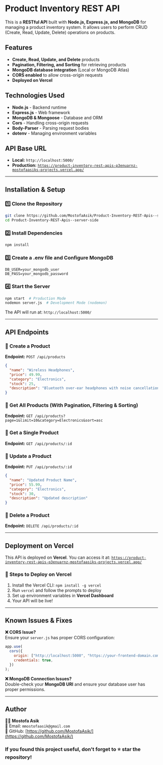 # Product Inventory REST API

This is a **RESTful API** built with **Node.js, Express.js, and MongoDB** for managing a product inventory system. It allows users to perform CRUD (Create, Read, Update, Delete) operations on products.

## Features

- **Create, Read, Update, and Delete** products
- **Pagination, Filtering, and Sorting** for retrieving products
- **MongoDB database integration** (Local or MongoDB Atlas)
- **CORS enabled** to allow cross-origin requests
- **Deployed on Vercel**

## Technologies Used

- **Node.js** - Backend runtime
- **Express.js** - Web framework
- **MongoDB & Mongoose** - Database and ORM
- **Cors** - Handling cross-origin requests
- **Body-Parser** - Parsing request bodies
- **dotenv** - Managing environment variables

## API Base URL

- **Local:** `http://localhost:5000/`
- **Production:** [`https://product-inventory-rest-apis-p3enuarnz-mostofaasiks-projects.vercel.app/`](https://product-inventory-rest-apis-p3enuarnz-mostofaasiks-projects.vercel.app/)

---

## Installation & Setup

### 1️⃣ Clone the Repository

```sh
git clone https://github.com/MostofaAsik/Product-Inventory-REST-Apis--server-side
cd Product-Inventory-REST-Apis--server-side
```

### 2️⃣ Install Dependencies

```sh
npm install
```

### 3️⃣ Create a **.env** file and Configure MongoDB

```env
DB_USER=your_mongodb_user
DB_PASS=your_mongodb_password
```

### 4️⃣ Start the Server

```sh
npm start  # Production Mode
nodemon server.js  # Development Mode (nodemon)
```

The API will run at: `http://localhost:5000/`

---

## API Endpoints

### 🔹 Create a Product

**Endpoint:** `POST /api/products`

```json
{
  "name": "Wireless Headphones",
  "price": 49.99,
  "category": "Electronics",
  "stock": 25,
  "description": "Bluetooth over-ear headphones with noise cancellation"
}
```

### 🔹 Get All Products (With Pagination, Filtering & Sorting)

**Endpoint:** `GET /api/products?page=1&limit=10&category=Electronics&sort=asc`

### 🔹 Get a Single Product

**Endpoint:** `GET /api/products/:id`

### 🔹 Update a Product

**Endpoint:** `PUT /api/products/:id`

```json
{
  "name": "Updated Product Name",
  "price": 55.99,
  "category": "Electronics",
  "stock": 30,
  "description": "Updated description"
}
```

### 🔹 Delete a Product

**Endpoint:** `DELETE /api/products/:id`

---

## Deployment on Vercel

This API is deployed on **Vercel**. You can access it at: [`https://product-inventory-rest-apis-p3enuarnz-mostofaasiks-projects.vercel.app/`](https://product-inventory-rest-apis-p3enuarnz-mostofaasiks-projects.vercel.app/)

### 🚀 Steps to Deploy on Vercel

1. Install the Vercel CLI: `npm install -g vercel`
2. Run `vercel` and follow the prompts to deploy
3. Set up environment variables in **Vercel Dashboard**
4. Your API will be live!

---

## Known Issues & Fixes

**❌ CORS Issue?**\
Ensure your `server.js` has proper CORS configuration:

```js
app.use(
  cors({
    origin: ["http://localhost:5000", "https://your-frontend-domain.com"],
    credentials: true,
  })
);
```

**❌ MongoDB Connection Issues?**\
Double-check your **MongoDB URI** and ensure your database user has proper permissions.

---

## Author

👨‍💻 **Mostofa Asik**\
📧 Email: `mmostofaasik@gmail.com`\
🔗 GitHub: [https://github.com/MostofaAsik/](https://github.com/MostofaAsik/)

### If you found this project useful, don't forget to ⭐ star the repository!
